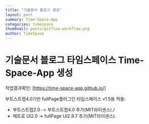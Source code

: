 ```yaml
---
title: "기술문서 블로그 생성"
layout: post
summary: Time-Space-App
categories: timespace
thumbnail: posts/gitflow-workflow.png
author: TimeSpace
---
```


# 기술문서 블로그 타임스페이스 Time-Space-App 생성

작업결과확인: <a href="https://time-space-app.github.io/" target="_blank">[https://time-space-app.github.io/]</a>

부트스트랩4.0기반 fullPage플러그인 타임스페이스 v1.5용 적용:
<ul>
 <li>부트스트랩2.0 -> 부트스트랩4.0 추가(MIT라이센스)./</li>
 <li>메트로 UI2.0 -> fullPage UI2.9.7 추가(MIT라이센스).</li>
</ul>